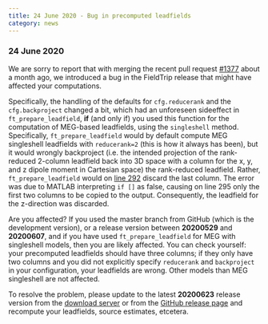 ```yaml
---
title: 24 June 2020 - Bug in precomputed leadfields
category: news
---
```


### 24 June 2020

We are sorry to report that with merging the recent pull request [#1377](https://github.com/fieldtrip/fieldtrip/pull/1377) about a month ago, we introduced a bug in the FieldTrip release that might have affected your computations.

Specifically, the handling of the defaults for `cfg.reducerank` and the `cfg.backproject` changed a bit, which had an unforeseen sideeffect in `ft_prepare_leadfield`, **if** (and only if) you used this function for the computation of MEG-based leadfields, using the `singleshell` method. Specifically, `ft_prepare_leadfield` would by default compute MEG singleshell leadfields with `reducerank=2` (this is how it always has been), but it would wrongly backproject (i.e. the intended projection of the rank-reduced 2-column leadfield back into 3D space with a column for the x, y, and z dipole moment in Cartesian space) the rank-reduced leadfield. Rather, `ft_prepare_leadfield` would on [line 292](https://github.com/fieldtrip/fieldtrip/blob/af5f9822413d11e66f3821943e945e98ab766da6/ft_prepare_leadfield.m#L292) discard the last column. The error was due to MATLAB interpreting `if []` as false, causing on line 295 only the first two columns to be copied to the output. Consequently, the leadfield for the z-direction was discarded.

Are you affected? If you used the master branch from GitHub (which is the development version), or a release version between **20200529** and **20200607**, and if you have used `ft_prepare_leadfield` for MEG with singleshell models, then you are likely affected. You can check yourself: your precomputed leadfields should have three columns; if they only have two columns and you did not explicitly specify `reducerank` and `backproject` in your configuration, your leadfields are wrong. Other models than MEG singleshell are not affected.

To resolve the problem, please update to the latest **20200623** release version from the [download server](https://download.fieldtriptoolbox.org/) or from the [GitHub release page](https://github.com/fieldtrip/fieldtrip/releases) and recompute your leadfields, source estimates, etcetera.
